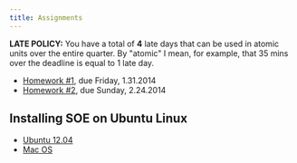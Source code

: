 ```yaml
---
title: Assignments 
---
```


**LATE POLICY:** You have a total of **4** late days that can be used in
atomic units over the entire quarter. By "atomic" I mean, for example, that
35 mins over the deadline is equal to 1 late day.

- [Homework #1](homeworks/Hw1.html), due Friday, 1.31.2014
- [Homework #2](homeworks/Hw2.html), due Sunday, 2.24.2014

<!---
- [Homework #3](homeworks/hw3.html), due Sunday, 2.17.2014
- [Homework #4](homeworks/hw4.html), due Friday, 3.8.2014
- [Final](homeworks/final.html)    , due Friday, March 23
-->

Installing SOE on Ubuntu Linux
------------------------------

- [Ubuntu 12.04](homeworks/soe-instructions-ubuntu-12.04.html)
- [Mac OS](homeworks/soe-instructions-macos-10.6.html)
